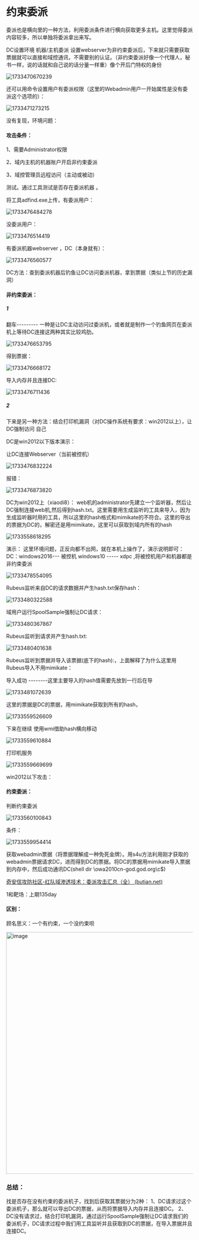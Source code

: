 # 约束委派
  委派也是横向里的一种方法，利用委派条件进行横向获取更多主机。这里觉得委派内容较多，所以单独将委派拿出来写。
  
  DC设置环境  	机器/主机委派     设置webserver为非约束委派后，下来就只需要获取票据就可以直接和域控通讯，不需要别的认证。（非约束委派好像一个代理人，秘书一样，说的话就和自己说的话分量一样重）像个开后门特权的身份

![1733470670239](https://cdn.jsdelivr.net/gh/maybeyjb/blue-team/img/202506170942230.png)

还可以用命令设置用户有委派权限（这里的Webadmin用户一开始属性是没有委派这个选项的）：

![1733471273215](https://cdn.jsdelivr.net/gh/maybeyjb/blue-team/img/202506170942231.png)

没有复现，环境问题：

#### 攻击条件：

1、需要Administrator权限

2、域内主机的机器账户开启非约束委派

3、域控管理员远程访问（主动或被动）

 测试。通过工具测试是否存在委派机器 。

将工具adfind.exe上传，有委派用户：

![1733476484278](https://cdn.jsdelivr.net/gh/maybeyjb/blue-team/img/202506170942232.png)

没委派用户：

![1733476514419](https://cdn.jsdelivr.net/gh/maybeyjb/blue-team/img/202506170942233.png)

有委派机器webserver ，DC（本身就有）：

![1733476560577](https://cdn.jsdelivr.net/gh/maybeyjb/blue-team/img/202506170942234.png)



DC方法：查到委派机器后钓鱼让DC访问委派机器，拿到票据（类似上节的历史漏洞）

#### 非约束委派：

##### 1 
 翻车---------      一种是让DC主动访问过委派机，或者就是制作一个钓鱼网页在委派机上等待DC连接这两种其实比较鸡肋。

![1733476653795](https://cdn.jsdelivr.net/gh/maybeyjb/blue-team/img/202506170942235.png)

得到票据：

![1733476668172](https://cdn.jsdelivr.net/gh/maybeyjb/blue-team/img/202506170942236.png)

导入内存并且连接DC:

![1733476711436](https://cdn.jsdelivr.net/gh/maybeyjb/blue-team/img/202506170942237.png)

##### 2
下来是另一种方法：结合打印机漏洞（对DC操作系统有要求：win2012以上），让DC强制访问 自己

DC是win2012以下版本演示： 

让DC连接Webserver（当前被控机）

![1733476832224](https://cdn.jsdelivr.net/gh/maybeyjb/blue-team/img/202506170942238.png)

报错：

![1733476873820](https://cdn.jsdelivr.net/gh/maybeyjb/blue-team/img/202506170942239.png)

DC为win2012上（xiaodi8）：       web机的administrator先建立一个监听器，然后让DC强制连接web机,然后得到hash.txt。这里需要用生成监听的工具来导入，因为生成监听器时用的工具，所以这里的hash格式和mimikate的不符合。这里的导出的票据为DC的，解密还是用mimikate，这里可以获取到域内所有的hash

![1733558618295](https://cdn.jsdelivr.net/gh/maybeyjb/blue-team/img/202506170942240.png)

演示：  这里环境问题，正反向都不出网，就在本机上操作了，演示说明即可：DC：windows2016---								被控机	windows10 ----- xdpc  ,将被控机用户和机器都是非约束委派

![1733478554095](https://cdn.jsdelivr.net/gh/maybeyjb/blue-team/img/202506170942241.png)

Rubeus监听来自DC的请求数据并产生hash.txt保存hash：

![1733480322588](https://cdn.jsdelivr.net/gh/maybeyjb/blue-team/img/202506170942242.png)

域用户运行SpoolSample强制让DC请求：

![1733480367867](https://cdn.jsdelivr.net/gh/maybeyjb/blue-team/img/202506170942243.png)

Rubeus监听到请求并产生hash.txt:

![1733480401638](https://cdn.jsdelivr.net/gh/maybeyjb/blue-team/img/202506170942244.png)

Rubeus监听到票据并导入该票据(底下的hash):，上面解释了为什么这里用Rubeus导入不用mimikate：

导入成功  --------这里主要导入的hash值需要先放到一行后在导

![1733481072639](https://cdn.jsdelivr.net/gh/maybeyjb/blue-team/img/202506170942245.png)

这里的票据是DC的票据，用mimikate获取到所有的hash，

![1733559526609](https://cdn.jsdelivr.net/gh/maybeyjb/blue-team/img/202506170942246.png)

下来在继续  使用wmi借助hash横向移动

![1733559610884](https://cdn.jsdelivr.net/gh/maybeyjb/blue-team/img/202506170942247.png)



  打印机服务

![1733559669699](https://cdn.jsdelivr.net/gh/maybeyjb/blue-team/img/202506170942248.png)

win2012以下攻击：

#### 约束委派：

判断约束委派	

![1733560100843](https://cdn.jsdelivr.net/gh/maybeyjb/blue-team/img/202506170942249.png)    

条件：

![1733559954414](https://cdn.jsdelivr.net/gh/maybeyjb/blue-team/img/202506170942250.png)   																																			

 获取webadmin票据（将票据理解成一种免死金牌）。用s4u方法利用刚才获取的webadmin票据请求DC，进而得到DC的票据。将DC的票据用mimikate导入票据到内存中，然后成功通讯DC(shell dir \\owa2010cn-god.god.org\c$)

 
[奇安信攻防社区-红队域渗透技术：委派攻击汇总（全） (butian.net)](https://forum.butian.net/share/1591)

1和靶场：上期135day

#### 区别：
顾名思义：一个有约束，一个没约束呗

<img width="1223" height="651" alt="image" src="https://github.com/user-attachments/assets/f7c47c4f-a596-4406-9fd6-179049fe8ec4" />


### 总结：
找是否存在没有约束的委派机子，找到后获取其票据分为2种：
1、DC请求过这个委派机子，那么就可以导出DC的票据，从而将票据导入内存并且连接DC。
2、DC没有请求过，结合打印机漏洞，通过运行SpoolSample强制让DC请求我们的委派机子，DC请求过程中我们用工具监听并且获取到DC的票据，在导入票据并且连接DC。


